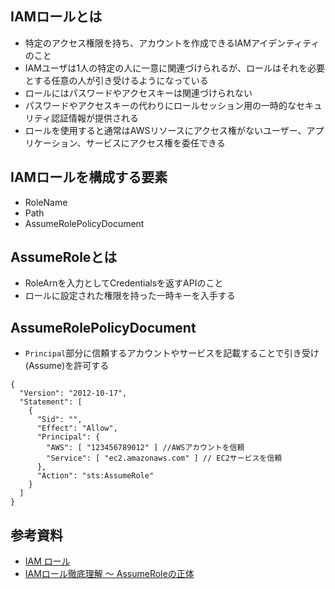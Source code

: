 ## IAMロールとは
- 特定のアクセス権限を持ち、アカウントを作成できるIAMアイデンティティのこと
- IAMユーザは1人の特定の人に一意に関連づけられるが、ロールはそれを必要とする任意の人が引き受けるようになっている
- ロールにはパスワードやアクセスキーは関連づけられない
- パスワードやアクセスキーの代わりにロールセッション用の一時的なセキュリティ認証情報が提供される
- ロールを使用すると通常はAWSリソースにアクセス権がないユーザー、アプリケーション、サービスにアクセス権を委任できる

## IAMロールを構成する要素
- RoleName
- Path
- AssumeRolePolicyDocument

## AssumeRoleとは
- RoleArnを入力としてCredentialsを返すAPIのこと
- ロールに設定された権限を持った一時キーを入手する

## AssumeRolePolicyDocument
- `Principal`部分に信頼するアカウントやサービスを記載することで引き受け(Assume)を許可する

```
{
  "Version": "2012-10-17",
  "Statement": [
    {
      "Sid": "",
      "Effect": "Allow",
      "Principal": {
        "AWS": [ "123456789012" ] //AWSアカウントを信頼
        "Service": [ "ec2.amazonaws.com" ] // EC2サービスを信頼
      },
      "Action": "sts:AssumeRole"
    }
  ]
}
```

## 参考資料
- [IAM ロール](https://docs.aws.amazon.com/ja_jp/IAM/latest/UserGuide/id_roles.html)
- [IAMロール徹底理解 〜 AssumeRoleの正体](https://dev.classmethod.jp/cloud/aws/iam-role-and-assumerole/)
